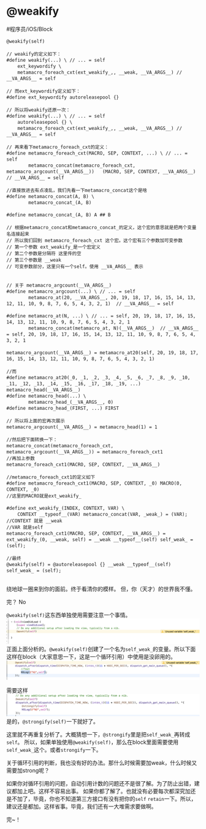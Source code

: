 # @weakify
#程序员/iOS/Block


```objc
@weakify(self)

// weakify的定义如下：
#define weakify(...) \ // ... = self
	ext_keywordify \
	metamacro_foreach_cxt(ext_weakify_,, __weak, __VA_ARGS__) // __VA_ARGS__ = self

// 而ext_keywordify定义如下：
#define ext_keywordify autoreleasepool {}

// 所以将weakify还原一次：
#define weakify(...) \ // ... = self
	autoreleasepool {} \
	metamacro_foreach_cxt(ext_weakify_,, __weak, __VA_ARGS__) // __VA_ARGS__ = self

// 再来看下metamacro_foreach_cxt的定义：
#define metamacro_foreach_cxt(MACRO, SEP, CONTEXT, ...) \ // ... = self
        metamacro_concat(metamacro_foreach_cxt, metamacro_argcount(__VA_ARGS__))   (MACRO, SEP, CONTEXT, __VA_ARGS__) // __VA_ARGS__ = self

//直接放进去有点凌乱，我们先看一下metamacro_concat这个是啥
#define metamacro_concat(A, B) \
        metamacro_concat_(A, B)

#define metamacro_concat_(A, B) A ## B

// 根据metamacro_concat和metamacro_concat_的定义，这个宏的意思就是把两个变量名连接起来
// 所以我们回到 metamacro_foreach_cxt 这个宏。这个宏有三个参数加可变参数
// 第一个参数 ext_weakify_是一个宏定义
// 第二个参数是分隔符 这里传的空
// 第三个参数是 __weak
// 可变参数部分，这里只有一个self。使用 __VA_ARGS__ 表示


// 关于 metamacro_argcount(__VA_ARGS__)
#define metamacro_argcount(...) \ // ... = self
        metamacro_at(20, __VA_ARGS__, 20, 19, 18, 17, 16, 15, 14, 13, 12, 11, 10, 9, 8, 7, 6, 5, 4, 3, 2, 1)  // __VA_ARGS__ = self

#define metamacro_at(N, ...) \ // ... = self, 20, 19, 18, 17, 16, 15, 14, 13, 12, 11, 10, 9, 8, 7, 6, 5, 4, 3, 2, 1
        metamacro_concat(metamacro_at, N)(__VA_ARGS__)  // __VA_ARGS__ = self, 20, 19, 18, 17, 16, 15, 14, 13, 12, 11, 10, 9, 8, 7, 6, 5, 4, 3, 2, 1

metamacro_argcount(__VA_ARGS__) = metamacro_at20(self, 20, 19, 18, 17, 16, 15, 14, 13, 12, 11, 10, 9, 8, 7, 6, 5, 4, 3, 2, 1)

//而
#define metamacro_at20(_0, _1, _2, _3, _4, _5, _6, _7, _8, _9, _10, _11, _12, _13, _14, _15, _16, _17, _18, _19, ...) metamacro_head(__VA_ARGS__)
#define metamacro_head(...) \
        metamacro_head_(__VA_ARGS__, 0)
#define metamacro_head_(FIRST, ...) FIRST

// 所以将上面的宏再次展示
metamacro_argcount(__VA_ARGS__) = metamacro_head(1) = 1

//然后把下面转换一下：
metamacro_concat(metamacro_foreach_cxt, metamacro_argcount(__VA_ARGS__)) = metamacro_foreach_cxt1
//再加上参数
metamacro_foreach_cxt1(MACRO, SEP, CONTEXT, __VA_ARGS__)

//metamacro_foreach_cxt1的定义如下
#define metamacro_foreach_cxt1(MACRO, SEP, CONTEXT, _0) MACRO(0, CONTEXT, _0)
//这里的MACRO就是ext_weakify_

#define ext_weakify_(INDEX, CONTEXT, VAR) \
    CONTEXT __typeof__(VAR) metamacro_concat(VAR, _weak_) = (VAR);
//CONTEXT 就是 __weak
//VAR 就是self
metamacro_foreach_cxt1(MACRO, SEP, CONTEXT, __VA_ARGS__) = ext_weakify_(0, __weak, self) = __weak __typeof__(self) self_weak_ = (self);

//最终
@weakify(self) = @autoreleasepool {} __weak __typeof__(self) self_weak_ = (self);


```

绕地球一圈来到你的面前。终于看清你的模样。
但，你（天才）的世界我不懂。

完？
No


`@weakify(self)`这东西单独使用需要注意一个事情。
![](@weakify/19DA67E4-B453-45F4-BC07-5EED6F2016C6.png)
正面上面分析的。`@weakify(self)`创建了一个名为`self_weak_`的变量。所以下面这样在block（大家意思一下，这是一个循环引用）中使用是没卵用的。
![](@weakify/5EC51459-28F4-4D80-8973-134AACDD4931.png)

需要这样
![](@weakify/8B3E504E-80CB-44D4-B814-92911FD11BC7.png)
是的，`@strongify(self)`一下就好了。

这里就不再重复分析了。大概猜想一下，`@strongify`里是把`self_weak_`再转成`self`。
所以，如果单独使用`@weakify(self)`，那么在block里面需要使用`self_weak_`这个。或者`strongify`一下。

关于循环引用的判断，我也没有好的办法。那什么时候需要加weak，什么时候又需要加strong呢？

如果你对循环引用的问题，自动引用计数的问题还不是很了解。为了防止出错，建议都加上吧。这样不容易出事。
如果你都了解了。也就没有必要每次都深究加还是不加了，毕竟，你也不知道第三方接口有没有把你的`self` `retain`一下。所以，建议还是都加。这样省事。毕竟，我们还有一大堆需求要做啊。

完~！










